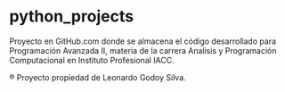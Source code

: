# python_projects

Proyecto en GitHub.com donde se almacena el código desarrollado para Programación Avanzada II, materia de la carrera Analisis y Programación Computacional en Instituto Profesional IACC.

&#xae; Proyecto propiedad de Leonardo Godoy Silva.
